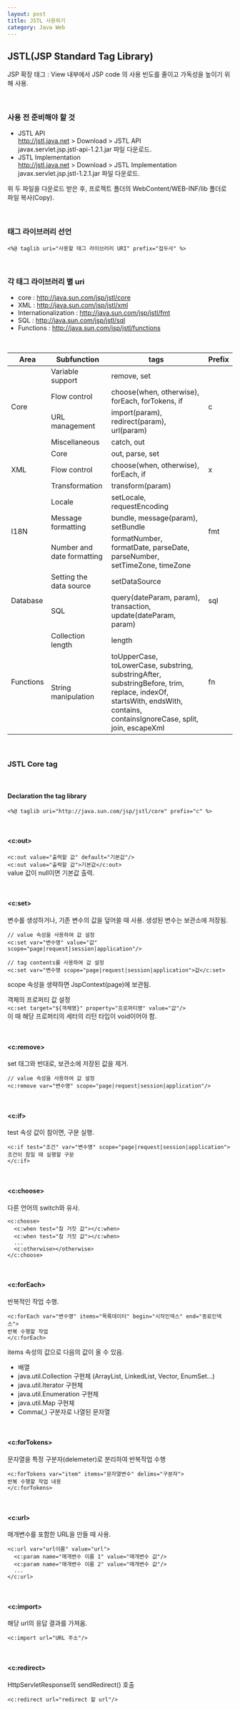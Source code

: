 ```yaml
---
layout: post
title: JSTL 사용하기
category: Java Web 
---
```


## JSTL(JSP Standard Tag Library)  
JSP 확장 태그
: View 내부에서 JSP code 의 사용 빈도를 줄이고 가독성을 높이기 위해 사용.

<br>

### 사용 전 준비해야 할 것
* JSTL API  
  <http://jstl.java.net> > Download > JSTL API  
  javax.servlet.jsp.jstl-api-1.2.1.jar 파일 다운로드.
* JSTL Implementation  
  <http://jstl.java.net> > Download > JSTL Implementation  
  javax.servlet.jsp.jstl-1.2.1.jar 파일 다운로드.

위 두 파일을 다운로드 받은 후, 프로젝트 폴더의  WebContent/WEB-INF/lib 폴더로 파일 복사(Copy).

<br>

###  태그 라이브러리 선언
`<%@ taglib uri="사용할 태그 라이브러리 URI" prefix="접두사" %>`  

<br>
  
  
### 각 태그 라이브러리 별 uri  


* core : http://java.sun.com/jsp/jstl/core  
* XML : http://java.sun.com/jsp/jstl/xml  
* Internationalization : http://java.sun.com/jsp/jstl/fmt  
* SQL : http://java.sun.com/jsp/jstl/sql  
* Functions : http://java.sun.com/jsp/jstl/functions  

<br>

<table>
  <thead>
    <tr>
      <th>Area</th>
      <th>Subfunction</th>
      <th>tags</th>
      <th>Prefix</th>
    </tr>
  </thead>
  <tbody>
    <tr>
      <td rowspan="4">Core</td>
      <td>Variable support</td>
      <td>remove, set</td>
      <td rowspan="4">c</td>
    </tr>
    <tr>
      <td>Flow control</td>
      <td>choose(when, otherwise), forEach, forTokens, if</td>
    </tr>
    <tr>
      <td>URL management</td>
      <td>import(param), redirect(param), url(param)</td>
    </tr>
    <tr>
      <td>Miscellaneous</td>
      <td>catch, out</td>
    </tr>
    <tr>
      <td rowspan="3">XML</td>
      <td>Core</td>
      <td>out, parse, set</td>
      <td rowspan="3">x</td>
    </tr>
    <tr>
      <td>Flow control</td>
      <td>choose(when, otherwise), forEach, if</td>
    </tr>
    <tr>
      <td>Transformation</td>
      <td>transform(param)</td>
    </tr>
    <tr>
      <td rowspan="3">I18N</td>
      <td>Locale</td>
      <td>setLocale, requestEncoding</td>
      <td rowspan="3">fmt</td>
    </tr>
    <tr>
      <td>Message formatting</td>
      <td>bundle, message(param), setBundle</td>
    </tr>
    <tr>
      <td>Number and date formatting</td>
      <td>formatNumber, formatDate, parseDate, parseNumber, setTimeZone, timeZone</td>
    </tr>
    <tr>
      <td rowspan="2">Database</td>
      <td>Setting the data source</td>
      <td>setDataSource</td>
      <td rowspan="2">sql</td>
    </tr>
    <tr>
      <td>SQL</td>
      <td>query(dateParam, param), transaction, update(dateParam, param)</td>
    </tr>
    <tr>
      <td rowspan="2">Functions</td>
      <td>Collection length</td>
      <td>length</td>
      <td rowspan="2">fn</td>
    </tr>
    <tr>
      <td>String manipulation</td>
      <td>toUpperCase, toLowerCase, substring, substringAfter, substringBefore, trim, replace, indexOf, startsWith, endsWith, contains, containsIgnoreCase, split, join, escapeXml</td>
    </tr>
  </tbody>
</table>

<br>

### JSTL Core tag

<br>

#### Declaration the tag library  

`<%@ taglib uri="http://java.sun.com/jsp/jstl/core" prefix="c" %>`

<br>

####  \<c:out>

`<c:out value="출력할 값" default="기본값"/>`  
`<c:out value="출력할 값">기본값</c:out>`  
value 값이 null이면 기본값 출력.

<br>

####  \<c:set>

변수를 생성하거나, 기존 변수의 값을 덮어쓸 때 사용. 생성된 변수는 보관소에 저장됨.

```
// value 속성을 사용하여 값 설정
<c:set var="변수명" value="값" scope="page|request|session|application"/>

// tag contents를 사용하여 값 설정
<c:set var="변수명 scope="page|request|session|application">값</c:set>
```  

scope 속성을 생략하면 JspContext(page)에 보관됨.

객체의 프로퍼티 값 설정  
`<c:set target="${객체명}" property="프로퍼티명" value="값"/>`  
이 때 해당 프로퍼티의 세터의 리턴 타입이 void이어야 함.

<br>

####  \<c:remove>
set 태그와 반대로, 보관소에 저장된 값을 제거.

```
// value 속성을 사용하여 값 설정
<c:remove var="변수명" scope="page|request|session|application"/>
```

<br>

#### \<c:if>
test 속성 값이 참이면, 구문 실행.

```
<c:if test="조건" var="변수명" scope="page|request|session|application">
조건이 참일 때 실행할 구문
</c:if>
```

<br>

#### \<c:choose>
다른 언어의 switch와 유사.

```
<c:choose>
  <c:when test="참 거짓 값"></c:when>
  <c:when test="참 거짓 값"></c:when>
  ...
  <c:otherwise></otherwise>
</c:choose>
```

<br>

#### \<c:forEach>
반복적인 작업 수행.

```
<c:forEach var="변수명" items="목록데이터" begin="시작인덱스" end="종료인덱스">
반복 수행할 작업
</c:forEach>
```
items 속성의 값으로 다음의 값이 올 수 있음.
- 배열
- java.util.Collection 구현체 (ArrayList, LinkedList, Vector, EnumSet...)
- java.util.Iterator 구현체
- java.util.Enumeration 구현체
- java.util.Map 구현체 
- Comma(,) 구분자로 나열된 문자열

<br>

#### \<c:forTokens>
문자열을 특정 구분자(delemeter)로 분리하여 반복작업 수행

```
<c:forTokens var="item" items="문자열변수" delims="구분자">
반복 수행할 작업 내용
</c:forTokens>
```

<br>

#### \<c:url>
매개변수를 포함한 URL을 만들 때 사용.

```
<c:url var="url이름" value="url">
  <c:param name="매개변수 이름 1" value="매개변수 값"/>
  <c:param name="매개변수 이름 2" value="매개변수 값"/>
  ...
</c:url>
```

<br>

#### \<c:import>
해당 url의 응답 결과를 가져옴.

```
<c:import url="URL 주소"/>
```

<br>

#### \<c:redirect>
HttpServletResponse의 sendRedirect() 호출  

```
<c:redirect url="redirect 할 url"/>
```
